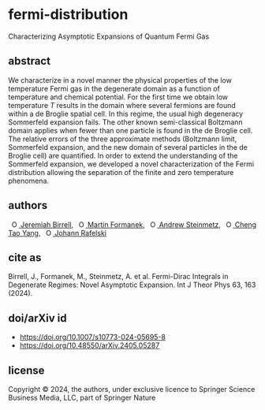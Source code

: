 # fermi-distribution
Characterizing Asymptotic Expansions of Quantum Fermi Gas

## abstract
We characterize in a novel manner  the physical properties of the low temperature Fermi gas in the degenerate domain  as a function of temperature and chemical potential. For the first time we obtain low temperature $T$ results in the domain where several fermions are found within a de Broglie spatial cell. In this regime, the usual high degeneracy Sommerfeld expansion fails. The other known semi-classical Boltzmann domain applies when fewer than one particle is found in the de Broglie cell. The relative errors of the three approximate methods (Boltzmann limit, Sommerfeld expansion, and the new domain of several particles in the de Broglie cell) are quantified. In order to extend the understanding of the Sommerfeld expansion, we developed a novel characterization of the Fermi distribution allowing the separation of the finite and zero temperature phenomena.

## authors
<a
id="cy-effective-orcid-url"
class="underline"
href="https://orcid.org/0000-0002-2289-4856"
target="orcid.widget"
rel="me noopener noreferrer"
style="vertical-align: top"><img
src="https://orcid.org/sites/default/files/images/orcid_16x16.png"
style="width: 1em; margin-inline-start: 0.5em"
alt="ORCID iD icon"/> Jeremiah Birrell</a>, <a
id="cy-effective-orcid-url"
class="underline"
href="https://orcid.org/0000-0003-2704-6474"
target="orcid.widget"
rel="me noopener noreferrer"
style="vertical-align: top"><img
src="https://orcid.org/sites/default/files/images/orcid_16x16.png"
style="width: 1em; margin-inline-start: 0.5em"
alt="ORCID iD icon"/> Martin Formanek</a>, <a
id="cy-effective-orcid-url"
class="underline"
href="https://orcid.org/0000-0001-5474-2649"
target="orcid.widget"
rel="me noopener noreferrer"
style="vertical-align: top"><img
src="https://orcid.org/sites/default/files/images/orcid_16x16.png"
style="width: 1em; margin-inline-start: 0.5em"
alt="ORCID iD icon"/> Andrew Steinmetz</a>, <a
id="cy-effective-orcid-url"
class="underline"
href="https://orcid.org/0000-0001-5038-8427"
target="orcid.widget"
rel="me noopener noreferrer"
style="vertical-align: top"><img
src="https://orcid.org/sites/default/files/images/orcid_16x16.png"
style="width: 1em; margin-inline-start: 0.5em"
alt="ORCID iD icon"/> Cheng Tao Yang</a>, <a
id="cy-effective-orcid-url"
class="underline"
href="https://orcid.org/0000-0001-8217-1484"
target="orcid.widget"
rel="me noopener noreferrer"
style="vertical-align: top"><img
src="https://orcid.org/sites/default/files/images/orcid_16x16.png"
style="width: 1em; margin-inline-start: 0.5em"
alt="ORCID iD icon"/> Johann Rafelski</a>

## cite as
Birrell, J., Formanek, M., Steinmetz, A. et al. Fermi-Dirac Integrals in Degenerate Regimes: Novel Asymptotic Expansion. Int J Theor Phys 63, 163 (2024).

## doi/arXiv id
* https://doi.org/10.1007/s10773-024-05695-8
* https://doi.org/10.48550/arXiv.2405.05287

## license
Copyright © 2024, the authors, under exclusive licence to Springer Science Business Media, LLC, part of Springer Nature

<!--
Useful internet links with discussions:
https://physics.stackexchange.com/q/760248
https://math.stackexchange.com/a/83747
https://physics.stackexchange.com/q/736837
-->
